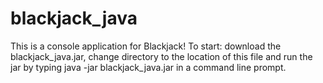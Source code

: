 # blackjack_java

This is a console application for Blackjack! To start: download the blackjack_java.jar, change directory to the location of this file and run the jar by typing java -jar blackjack_java.jar in a command line prompt.